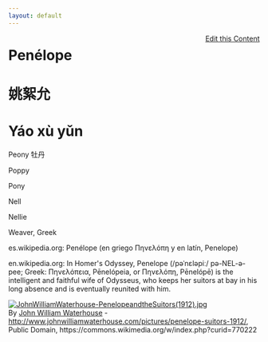```yaml
---
layout: default
---
```



<a href="https://github.com/Strangehill/names/edit/gh-pages/index.md" style="float:right;">Edit this Content</a>

# Penélope

# 姚絮允
# Yáo xù yǔn

Peony
牡丹

Poppy

Pony

Nell

Nellie 

Weaver, Greek

es.wikipedia.org: Penélope (en griego Πηνελόπη y en latín, Penelope) 

en.wikipedia.org: In Homer's Odyssey, Penelope (/pəˈnɛləpiː/ pə-NEL-ə-pee; Greek: Πηνελόπεια, Pēnelópeia, or Πηνελόπη, Pēnelópē) is the intelligent and faithful wife of Odysseus, who keeps her suitors at bay in his long absence and is eventually reunited with him.


<p><a href="https://commons.wikimedia.org/wiki/File:JohnWilliamWaterhouse-PenelopeandtheSuitors(1912).jpg#/media/File:JohnWilliamWaterhouse-PenelopeandtheSuitors(1912).jpg"><img src="https://upload.wikimedia.org/wikipedia/commons/b/bf/JohnWilliamWaterhouse-PenelopeandtheSuitors%281912%29.jpg" alt="JohnWilliamWaterhouse-PenelopeandtheSuitors(1912).jpg"></a><br>By <a href="//en.wikipedia.org/wiki/John_William_Waterhouse" class="extiw" title="en:John William Waterhouse">John William Waterhouse</a> - <a rel="nofollow" class="external free" href="http://www.johnwilliamwaterhouse.com/pictures/penelope-suitors-1912/">http://www.johnwilliamwaterhouse.com/pictures/penelope-suitors-1912/</a>, Public Domain, https://commons.wikimedia.org/w/index.php?curid=770222</p>
